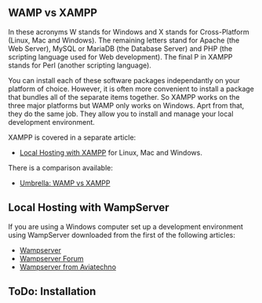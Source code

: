<!-- Filename: J4.x:Hosting_Setup / Display title: Local Hosting on Windows -->

## WAMP vs XAMPP

In these acronyms W stands for Windows and X stands for Cross-Platform
(Linux, Mac and Windows). The remaining letters stand for Apache (the
Web Server), MySQL or MariaDB (the Database Server) and PHP (the scripting
language used for Web development). The final P in XAMPP stands for Perl
(another scripting language).

You can install each of these software packages independantly on your platform
of choice. However, it is often more convenient to install a package that
bundles all of the separate items together. So XAMPP works on the three major
platforms but WAMP only works on Windows. Aprt from that, they do the same
job. They allow you to install and manage your local development environment.

XAMPP is covered in a separate article:
* [Local Hosting with XAMPP](jdocmanual?manual=user&heading=hosting&filename=local-hosting-with-xampp.md "Internal link") for Linux, Mac and Windows.

There is a comparison available:
* [Umbrella: WAMP vs XAMPP](https://wp-umbrella.com/blog/wamp-vs-xampp/#XAMPP:-The-Ultimate-Local-Server-Toolkit-for-Developers)

## Local Hosting with WampServer

If you are using a Windows computer set up a development environment using
WampServer downloaded from the first of the following articles:

- <a href="https://www.wampserver.com/en/" class="external free"
  rel="nofollow noreferrer noopener">Wampserver</a>
- <a href="http://forum.wampserver.com/list.php" class="external free"
  rel="nofollow noreferrer noopener">Wampserver Forum</a>
- <a href="https://wampserver.aviatechno.net/" class="external free"
  rel="nofollow noreferrer noopener">Wampserver from Aviatechno</a>

## ToDo: Installation

